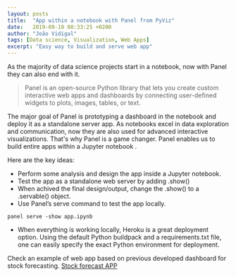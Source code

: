 ```yaml
---
layout: posts
title:  "App within a notebook with Panel from PyViz"
date:   2019-09-10 08:33:25 +0200
author: "João Vidigal"
tags: [Data science, Visualization, Web Apps]
excerpt: "Easy way to build and serve web app"
---
```

As the majority of data science projects start in a notebook, now with Panel they can also end with it.

> Panel is an open-source Python library that lets you create custom interactive web apps and dashboards by connecting user-defined widgets to plots, images, tables, or text.

The major goal of Panel is prototyping a dashboard in the notebook and deploy it as a standalone server app. As  notebooks excel in data exploration and communication, now they are also used for  advanced interactive visualizations.  That's why Panel is a game changer. Panel enables us to build entire apps within a Jupyter notebook . 

Here are the key ideas:

* Perform some analysis and design the app inside a Jupyter notebook. 
* Test the app as a standalone web server by adding .show()
* When achived the final design/output, change the .show() to a .servable() object.
* Use Panel’s serve command to test the app locally. 

```
panel serve -show app.ipynb
```
* When everything is working locally, Heroku is a great deployment option. Using the default Python buildpack and a requirements.txt file, one can easily specify the exact Python environment for deployment.



Check an example of web app based  on previous developed dashboard for stock forecasting. [Stock forecast APP](https://github.com/vidigaljoao/stock_app)